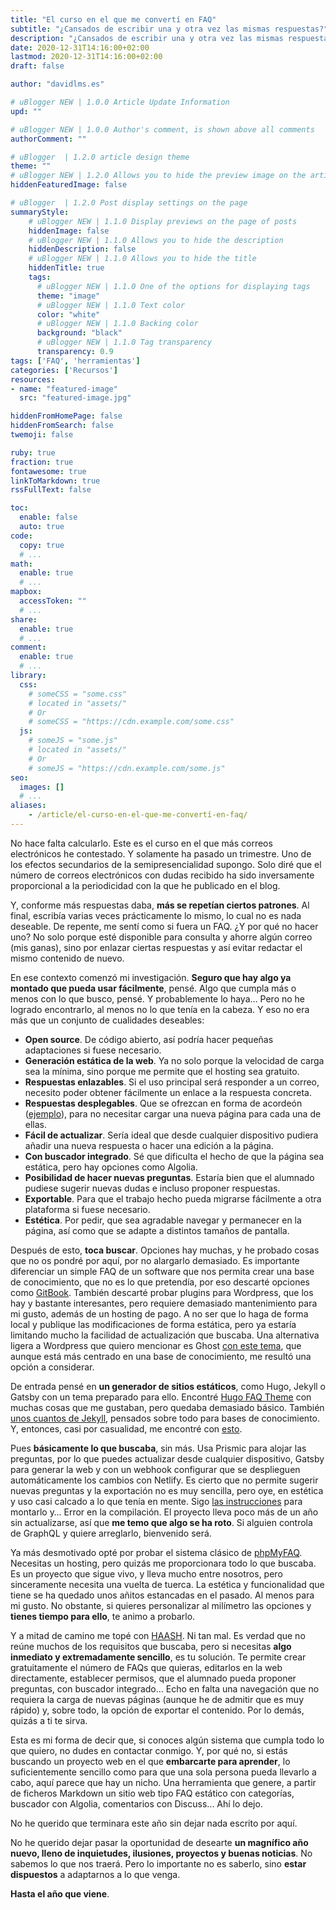 ```yaml
---
title: "El curso en el que me convertí en FAQ"
subtitle: "¿Cansados de escribir una y otra vez las mismas respuestas?"
description: "¿Cansados de escribir una y otra vez las mismas respuestas?"
date: 2020-12-31T14:16:00+02:00
lastmod: 2020-12-31T14:16:00+02:00
draft: false

author: "davidlms.es"

# uBlogger NEW | 1.0.0 Article Update Information
upd: ""

# uBlogger NEW | 1.0.0 Author's comment, is shown above all comments
authorComment: ""

# uBlogger  | 1.2.0 article design theme
theme: ""
# uBlogger NEW | 1.2.0 Allows you to hide the preview image on the article page
hiddenFeaturedImage: false

# uBlogger  | 1.2.0 Post display settings on the page
summaryStyle:
    # uBlogger NEW | 1.1.0 Display previews on the page of posts
    hiddenImage: false
    # uBlogger NEW | 1.1.0 Allows you to hide the description
    hiddenDescription: false
    # uBlogger NEW | 1.1.0 Allows you to hide the title
    hiddenTitle: true
    tags:
      # uBlogger NEW | 1.1.0 One of the options for displaying tags
      theme: "image"
      # uBlogger NEW | 1.1.0 Text color
      color: "white"
      # uBlogger NEW | 1.1.0 Backing color
      background: "black"
      # uBlogger NEW | 1.1.0 Tag transparency
      transparency: 0.9
tags: ['FAQ', 'herramientas']
categories: ['Recursos']
resources:
- name: "featured-image"
  src: "featured-image.jpg"

hiddenFromHomePage: false
hiddenFromSearch: false
twemoji: false

ruby: true
fraction: true
fontawesome: true
linkToMarkdown: true
rssFullText: false

toc:
  enable: false
  auto: true
code:
  copy: true
  # ...
math:
  enable: true
  # ...
mapbox:
  accessToken: ""
  # ...
share:
  enable: true
  # ...
comment:
  enable: true
  # ...
library:
  css:
    # someCSS = "some.css"
    # located in "assets/"
    # Or
    # someCSS = "https://cdn.example.com/some.css"
  js:
    # someJS = "some.js"
    # located in "assets/"
    # Or
    # someJS = "https://cdn.example.com/some.js"
seo:
  images: []
  # ...
aliases:
    - /article/el-curso-en-el-que-me-convertí-en-faq/
---
```


No hace falta calcularlo. Este es el curso en el que más correos electrónicos he contestado. Y solamente ha pasado un trimestre. Uno de los efectos secundarios de la semipresencialidad supongo. Solo diré que el número de correos electrónicos con dudas recibido ha sido inversamente proporcional a la periodicidad con la que he publicado en el blog.

Y, conforme más respuestas daba, **más se repetían ciertos patrones**. Al final, escribía varias veces prácticamente lo mismo, lo cual no es nada deseable. De repente, me sentí como si fuera un FAQ. ¿Y por qué no hacer uno? No solo porque esté disponible para consulta y ahorre algún correo (mis ganas), sino por enlazar ciertas respuestas y así evitar redactar el mismo contenido de nuevo.

En ese contexto comenzó mi investigación. **Seguro que hay algo ya montado que pueda usar fácilmente**, pensé. Algo que cumpla más o menos con lo que busco, pensé. Y probablemente lo haya… Pero no he logrado encontrarlo, al menos no lo que tenía en la cabeza. Y eso no era más que un conjunto de cualidades deseables:

* **Open source**. De código abierto, así podría hacer pequeñas adaptaciones si fuese necesario.
* **Generación estática de la web**. Ya no solo porque la velocidad de carga sea la mínima, sino porque me permite que el hosting sea gratuito.
* **Respuestas enlazables**. Si el uso principal será responder a un correo, necesito poder obtener fácilmente un enlace a la respuesta concreta.
* **Respuestas desplegables**. Que se ofrezcan en forma de acordeón ([ejemplo](https://jqueryui.com/accordion/)), para no necesitar cargar una nueva página para cada una de ellas.
* **Fácil de actualizar**. Sería ideal que desde cualquier dispositivo pudiera añadir una nueva respuesta o hacer una edición a la página.
* **Con buscador integrado**. Sé que dificulta el hecho de que la página sea estática, pero hay opciones como Algolia.
* **Posibilidad de hacer nuevas preguntas**. Estaría bien que el alumnado pudiese sugerir nuevas dudas e incluso proponer respuestas.
* **Exportable**. Para que el trabajo hecho pueda migrarse fácilmente a otra plataforma si fuese necesario.
* **Estética**. Por pedir, que sea agradable navegar y permanecer en la página, así como que se adapte a distintos tamaños de pantalla.

Después de esto, **toca buscar**. Opciones hay muchas, y he probado cosas que no os pondré por aquí, por no alargarlo demasiado. Es importante diferenciar un simple FAQ de un software que nos permita crear una base de conocimiento, que no es lo que pretendía, por eso descarté opciones como [GitBook](https://www.gitbook.com/). También descarté probar plugins para Wordpress, que los hay y bastante interesantes, pero requiere demasiado mantenimiento para mi gusto, además de un hosting de pago. A no ser que lo haga de forma local y publique las modificaciones de forma estática, pero ya estaría limitando mucho la facilidad de actualización que buscaba. Una alternativa ligera a Wordpress que quiero mencionar es Ghost [con este tema](https://themeforest.net/item/digidocs-documentation-and-knowledge-base-ghost-theme/25719922), que aunque está más centrado en una base de conocimiento, me resultó una opción a considerar.

De entrada pensé en **un generador de sitios estáticos**, como Hugo, Jekyll o Gatsby con un tema preparado para ello. Encontré [Hugo FAQ Theme](https://themes.gohugo.io/hugo-faq-theme/) con muchas cosas que me gustaban, pero quedaba demasiado básico. También [unos cuantos de Jekyll](https://jekyllthemes.io/jekyll-documentation-themes), pensados sobre todo para bases de conocimiento. Y, entonces, casi por casualidad, me encontré con [esto](https://gatsby-theme-faqs.netlify.app/faq).

Pues **básicamente lo que buscaba**, sin más. Usa Prismic para alojar las preguntas, por lo que puedes actualizar desde cualquier dispositivo, Gatsby para generar la web y con un webhook configurar que se desplieguen automáticamente los cambios con Netlify. Es cierto que no permite sugerir nuevas preguntas y la exportación no es muy sencilla, pero oye, en estética y uso casi calcado a lo que tenía en mente. Sigo [las instrucciones](https://github.com/littleplusbig/gatsby-theme-faqs-prismic) para montarlo y… Error en la compilación. El proyecto lleva poco más de un año sin actualizarse, así que **me temo que algo se ha roto**. Si alguien controla de GraphQL y quiere arreglarlo, bienvenido será.

Ya más desmotivado opté por probar el sistema clásico de [phpMyFAQ](https://www.phpmyfaq.de/). Necesitas un hosting, pero quizás me proporcionara todo lo que buscaba. Es un proyecto que sigue vivo, y lleva mucho entre nosotros, pero sinceramente necesita una vuelta de tuerca. La estética y funcionalidad que tiene se ha quedado unos añitos estancadas en el pasado. Al menos para mi gusto. No obstante, si quieres personalizar al milímetro las opciones y **tienes tiempo para ello**, te animo a probarlo.

Y a mitad de camino me topé con [HAASH](https://haash.io/). Ni tan mal. Es verdad que no reúne muchos de los requisitos que buscaba, pero si necesitas **algo inmediato y extremadamente sencillo**, es tu solución. Te permite crear gratuitamente el número de FAQs que quieras, editarlos en la web directamente, establecer permisos, que el alumnado pueda proponer preguntas, con buscador integrado… Echo en falta una navegación que no requiera la carga de nuevas páginas (aunque he de admitir que es muy rápido) y, sobre todo, la opción de exportar el contenido. Por lo demás, quizás a ti te sirva.

Esta es mi forma de decir que, si conoces algún sistema que cumpla todo lo que quiero, no dudes en contactar conmigo. Y, por qué no, si estás buscando un proyecto web en el que **embarcarte para aprender**, lo suficientemente sencillo como para que una sola persona pueda llevarlo a cabo, aquí parece que hay un nicho. Una herramienta que genere, a partir de ficheros Markdown un sitio web tipo FAQ estático con categorías, buscador con Algolia, comentarios con Discuss... Ahí lo dejo.

No he querido que terminara este año sin dejar nada escrito por aquí. 

No he querido dejar pasar la oportunidad de desearte **un magnífico año nuevo, lleno de inquietudes, ilusiones, proyectos y buenas noticias**. No sabemos lo que nos traerá. Pero lo importante no es saberlo, sino **estar dispuestos** a adaptarnos a lo que venga.

**Hasta el año que viene**.